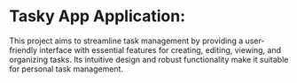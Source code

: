 # Tasky App Application:
This project aims to streamline task management by providing a user-friendly interface with 
essential features for creating, editing, viewing, and organizing tasks. Its intuitive design and robust 
functionality make it suitable for personal task management.
